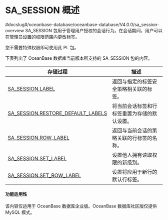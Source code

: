 SA_SESSION 概述 
==================================
#docslug#/oceanbase-database/oceanbase-database/V4.0.0/sa_session-overview
SA_SESSION 包用于管理用户授权的会话行为。在会话期间，用户可以在管理员设置的权限范围内更改标签。

您不需要特殊权限即可使用此 PL 包。

下表列出了 OceanBase 数据库当前版本所支持的 SA_SESSION 包的内容。


|                                       存储过程                                       |           描述           |
|----------------------------------------------------------------------------------|------------------------|
| [SA_SESSION.LABEL](../7.sa_session-session-management-pack/2.sa_session-label.md)                  | 返回与指定的标签安全策略相关联的标签。    |
| [SA_SESSION.RESTORE_DEFAULT_LABELS](../7.sa_session-session-management-pack/3.sa_session-restore_default_labels.md) | 将当前会话标签和行标签重置为存储的默认设置。 |
| [SA_SESSION.ROW_LABEL](../7.sa_session-session-management-pack/4.sa_session-row_label.md)              | 返回与当前会话的策略关联的行标签的名称。   |
| [SA_SESSION.SET_LABEL](../7.sa_session-session-management-pack/5.sa_session-set_label.md)              | 设置他人拥有读取权限的新级别。        |
| [SA_SESSION.SET_ROW_LABEL](../7.sa_session-session-management-pack/6.sa_session-set_row_label.md)          | 设置将应用于新行的默认行标签。        |


  <main id="notice" >
    <h4>功能适用性</h4>
    <p>该内容仅适用于 OceanBase 数据库企业版。OceanBase 数据库社区版仅提供 MySQL 模式。</p>
  </main>
